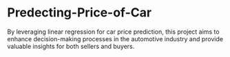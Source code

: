 # Predecting-Price-of-Car
By leveraging linear regression for car price prediction, this project aims to enhance decision-making processes in the automotive industry and provide valuable insights for both sellers and buyers.
